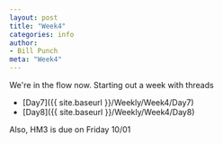 ```yaml
---
layout: post
title: "Week4"
categories: info
author:
- Bill Punch
meta: "Week4"
---
```


We're in the flow now. Starting out a week with threads
- [Day7]({{ site.baseurl }}/Weekly/Week4/Day7) 
- [Day8]({{ site.baseurl }}/Weekly/Week4/Day8) 

Also, HM3 is due on Friday 10/01

